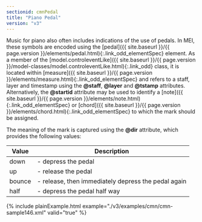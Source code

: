 ```yaml
---
sectionid: cmnPedal
title: "Piano Pedal"
version: "v3"
---
```




Music for piano also often includes indications of the use of pedals. In MEI, these
symbols are encoded using the [pedal]({{ site.baseurl }}/{{ page.version }}/elements/pedal.html){:.link_odd_elementSpec} element. As a member of the
[model.controleventLike]({{ site.baseurl }}/{{ page.version }}/model-classes/model.controleventLike.html){:.link_odd} class, it is located within [measure]({{ site.baseurl }}/{{ page.version }}/elements/measure.html){:.link_odd_elementSpec} and refers to a staff, layer and timestamp using the
**@staff**, **@layer** and **@tstamp** attributes. Alternatively, the
**@startid** attribute may be used to identify a [note]({{ site.baseurl }}/{{ page.version }}/elements/note.html){:.link_odd_elementSpec} or [chord]({{ site.baseurl }}/{{ page.version }}/elements/chord.html){:.link_odd_elementSpec} to which the mark should be assigned.

The meaning of the mark is captured using the **@dir** attribute, which provides
the following values:

<table class="table table-striped table-hover">
   <thead>
      <tr>
         <th>Value</th>
         <th>Description</th>
      </tr>
   </thead>
   <tbody>
      <tr>
         <td>down</td>
         <td> - depress the pedal</td>
      </tr>
      <tr>
         <td>up</td>
         <td> - release the pedal</td>
      </tr>
      <tr>
         <td>bounce</td>
         <td> - release, then immediately depress the pedal again</td>
      </tr>
      <tr>
         <td>half</td>
         <td> - depress the pedal half way</td>
      </tr>
   </tbody>
</table>
{% include plainExample.html example="./v3/examples/cmn/cmn-sample146.xml" valid="true" %}

